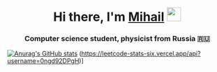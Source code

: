 <h1 align="center">Hi there, I'm <a href="https://t.me/Hhda122" target="_blank">Mihail</a> 
<img src="https://github.com/blackcater/blackcater/raw/main/images/Hi.gif" height="32"/></h1>
<h3 align="center">Computer science student, physicist from Russia 🇷🇺</h3>

[![Anurag's GitHub stats](https://github-readme-stats.vercel.app/api?username=Alienmisha)](https://github.com/anuraghazra/github-readme-stats)
(https://leetcode-stats-six.vercel.app/api?username=0ngd92DPgH)]
